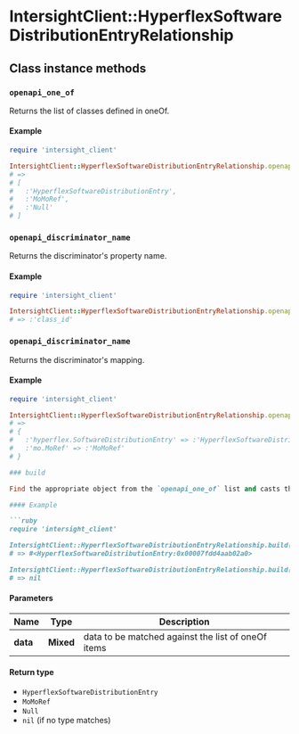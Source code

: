 # IntersightClient::HyperflexSoftwareDistributionEntryRelationship

## Class instance methods

### `openapi_one_of`

Returns the list of classes defined in oneOf.

#### Example

```ruby
require 'intersight_client'

IntersightClient::HyperflexSoftwareDistributionEntryRelationship.openapi_one_of
# =>
# [
#   :'HyperflexSoftwareDistributionEntry',
#   :'MoMoRef',
#   :'Null'
# ]
```

### `openapi_discriminator_name`

Returns the discriminator's property name.

#### Example

```ruby
require 'intersight_client'

IntersightClient::HyperflexSoftwareDistributionEntryRelationship.openapi_discriminator_name
# => :'class_id'
```

### `openapi_discriminator_name`

Returns the discriminator's mapping.

#### Example

```ruby
require 'intersight_client'

IntersightClient::HyperflexSoftwareDistributionEntryRelationship.openapi_discriminator_mapping
# =>
# {
#   :'hyperflex.SoftwareDistributionEntry' => :'HyperflexSoftwareDistributionEntry',
#   :'mo.MoRef' => :'MoMoRef'
# }

### build

Find the appropriate object from the `openapi_one_of` list and casts the data into it.

#### Example

```ruby
require 'intersight_client'

IntersightClient::HyperflexSoftwareDistributionEntryRelationship.build(data)
# => #<HyperflexSoftwareDistributionEntry:0x00007fdd4aab02a0>

IntersightClient::HyperflexSoftwareDistributionEntryRelationship.build(data_that_doesnt_match)
# => nil
```

#### Parameters

| Name | Type | Description |
| ---- | ---- | ----------- |
| **data** | **Mixed** | data to be matched against the list of oneOf items |

#### Return type

- `HyperflexSoftwareDistributionEntry`
- `MoMoRef`
- `Null`
- `nil` (if no type matches)

